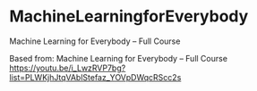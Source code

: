 # MachineLearningforEverybody
Machine Learning for Everybody – Full Course

Based from:
Machine Learning for Everybody – Full Course
https://youtu.be/i_LwzRVP7bg?list=PLWKjhJtqVAblStefaz_YOVpDWqcRScc2s
